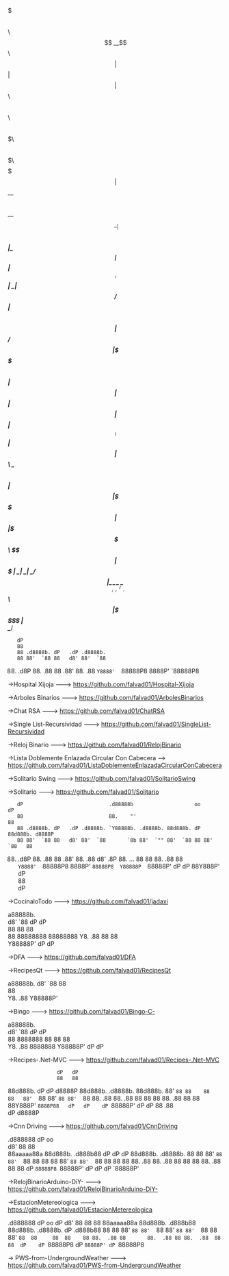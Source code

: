 $$$$$$$\                                                $$\               
$$  __$$\                                               $$ |              
$$ |  $$ | $$$$$$\   $$$$$$\  $$\  $$$$$$\   $$$$$$$\ $$$$$$\    $$$$$$$\ 
$$$$$$$  |$$  __$$\ $$  __$$\ \__|$$  __$$\ $$  _____|\_$$  _|  $$  _____|
$$  ____/ $$ |  \__|$$ /  $$ |$$\ $$$$$$$$ |$$ /        $$ |    \$$$$$$\  
$$ |      $$ |      $$ |  $$ |$$ |$$   ____|$$ |        $$ |$$\  \____$$\ 
$$ |      $$ |      \$$$$$$  |$$ |\$$$$$$$\ \$$$$$$$\   \$$$$  |$$$$$$$  |
\__|      \__|       \______/ $$ | \_______| \_______|   \____/ \_______/ 
                        $$\   $$ |                                        
                        \$$$$$$  |                                        
                         \______/
						 
						 
						 
			
			
			
			
			
			
       dP                            
       88                            
       88 .d8888b. dP   .dP .d8888b. 
       88 88'  `88 88   d8' 88'  `88 
88.  .d8P 88.  .88 88 .88'  88.  .88 
 `Y8888'  `88888P8 8888P'   `88888P8
 
 
 
 ->Hospital Xijoja ---> https://github.com/falvad01/Hospital-Xijoja
 
 ->Arboles Binarios ---> https://github.com/falvad01/ArbolesBinarios
 
 ->Chat RSA ---> https://github.com/falvad01/ChatRSA
 
 ->Single List-Recursividad ---> https://github.com/falvad01/SingleList-Recursividad
 
 ->Reloj Binario ---> https://github.com/falvad01/RelojBinario
 
 ->Lista Doblemente Enlazada Circular Con Cabecera --> https://github.com/falvad01/ListaDoblementeEnlazadaCircularConCabecera
 
 ->Solitario Swing ---> https://github.com/falvad01/SolitarioSwing
 
 ->Solitario ---> https://github.com/falvad01/Solitario
 

 
 
 
 
       dP                            .d88888b                    oo            dP   
       88                            88.    "'                                 88   
       88 .d8888b. dP   .dP .d8888b. `Y88888b. .d8888b. 88d888b. dP 88d888b. d8888P 
       88 88'  `88 88   d8' 88'  `88       `8b 88'  `"" 88'  `88 88 88'  `88   88   
88.  .d8P 88.  .88 88 .88'  88.  .88 d8'   .8P 88.  ... 88       88 88.  .88   88   
 `Y8888'  `88888P8 8888P'   `88888P8  Y88888P  `88888P' dP       dP 88Y888P'   dP   
                                                                    88              
                                                                    dP
																	
																	
																	
 ->CocinaloTodo ---> https://github.com/falvad01/jadaxi




 a88888b.                   
d8'   `88    dP       dP    
88           88       88    
88        88888888 88888888 
Y8.   .88    88       88    
 Y88888P'    dP       dP
 
 
 ->DFA ---> https://github.com/falvad01/DFA
 
 ->RecipesQt ---> https://github.com/falvad01/RecipesQt
 
 
 
 
 
  a88888b. 
d8'   `88 
88        
88        
Y8.   .88 
 Y88888P'
 
 
 ->Bingo ---> https://github.com/falvad01/Bingo-C-
 
 
 
 
  a88888b.         
d8'   `88  dP dP  
88        8888888 
88         88 88  
Y8.   .88 8888888 
 Y88888P'  dP dP
 
 
 ->Recipes-.Net-MVC ---> https://github.com/falvad01/Recipes-.Net-MVC


 
 

 
                    dP   dP                         
                    88   88                         
88d888b. dP    dP d8888P 88d888b. .d8888b. 88d888b. 
88'  `88 88    88   88   88'  `88 88'  `88 88'  `88 
88.  .88 88.  .88   88   88    88 88.  .88 88    88 
88Y888P' `8888P88   dP   dP    dP `88888P' dP    dP 
88            .88                                   
dP        d8888P



->Cnn Driving ---> https://github.com/falvad01/CnnDriving




 .d888888                 dP          oo                   
d8'    88                 88                               
88aaaaa88a 88d888b. .d888b88 dP    dP dP 88d888b. .d8888b. 
88     88  88'  `88 88'  `88 88    88 88 88'  `88 88'  `88 
88     88  88       88.  .88 88.  .88 88 88    88 88.  .88 
88     88  dP       `88888P8 `88888P' dP dP    dP `88888P'


 ->RelojBinarioArduino-DiY- ---> https://github.com/falvad01/RelojBinarioArduino-DiY-
 
 ->EstacionMetereologica ---> https://github.com/falvad01/EstacionMetereologica
 
 
 .d888888                 dP                   oo       dP 
d8'    88                 88                            88 
88aaaaa88a 88d888b. .d888b88 88d888b. .d8888b. dP .d888b88 
88     88  88'  `88 88'  `88 88'  `88 88'  `88 88 88'  `88 
88     88  88    88 88.  .88 88       88.  .88 88 88.  .88 
88     88  dP    dP `88888P8 dP       `88888P' dP `88888P8


-> PWS-from-UndergroundWeather ---> https://github.com/falvad01/PWS-from-UndergroundWeather

